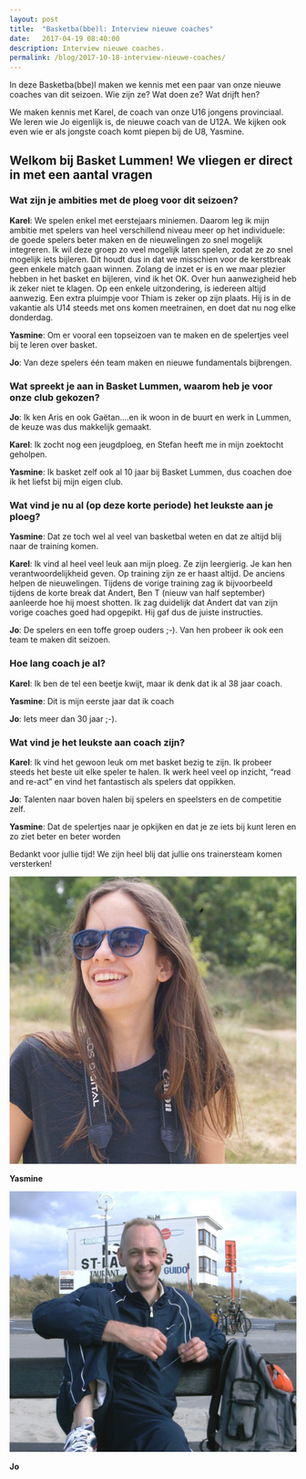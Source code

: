 ```yaml
---
layout: post
title:  "Basketba(bbe)l: Interview nieuwe coaches"
date:   2017-04-19 08:40:00
description: Interview nieuwe coaches.
permalink: /blog/2017-10-18-interview-nieuwe-coaches/
---
```



In deze Basketba(bbe)l maken we kennis met een paar van onze nieuwe coaches van dit seizoen. Wie zijn ze? Wat doen ze? Wat drijft hen?

We maken kennis met Karel, de coach van onze U16 jongens provinciaal. We leren wie Jo eigenlijk is, de nieuwe coach van de U12A. We kijken ook even wie er als jongste coach komt piepen bij de U8, Yasmine.

## Welkom bij Basket Lummen! We vliegen er direct in met een aantal vragen

### Wat zijn je ambities met de ploeg voor dit seizoen?

**Karel**: We spelen enkel met eerstejaars miniemen. Daarom leg ik mijn ambitie met spelers van heel verschillend niveau meer op het individuele: de goede spelers beter maken en de nieuwelingen zo snel mogelijk integreren. Ik wil deze groep zo veel mogelijk laten spelen, zodat ze zo snel mogelijk iets bijleren. Dit houdt dus in dat we misschien voor de kerstbreak geen enkele match gaan winnen. Zolang de inzet er is en we maar plezier hebben in het basket en bijleren, vind ik het OK.
Over hun aanwezigheid heb ik zeker niet te klagen. Op een enkele uitzondering, is iedereen altijd aanwezig. Een extra pluimpje voor Thiam is zeker op zijn plaats. Hij is in de vakantie als U14 steeds met ons komen meetrainen, en doet dat nu nog elke donderdag.

**Yasmine**: Om er vooral een topseizoen van te maken en de spelertjes veel bij te leren over basket.

**Jo**: Van deze spelers één team maken en nieuwe fundamentals bijbrengen.

### Wat spreekt je aan in Basket Lummen, waarom heb je voor onze club gekozen?

**Jo**: Ik ken Aris en ook Gaëtan....en ik woon in de buurt en werk in Lummen, de keuze was dus makkelijk gemaakt.

**Karel**: Ik zocht nog een jeugdploeg, en Stefan heeft me in mijn zoektocht geholpen.

**Yasmine**: Ik basket zelf ook al 10 jaar bij Basket Lummen, dus coachen doe ik het liefst bij mijn eigen club.

### Wat vind je nu al (op deze korte periode) het leukste aan je ploeg?

**Yasmine**: Dat ze toch wel al veel van basketbal weten en dat ze altijd blij naar de training komen.

**Karel**: Ik vind al heel veel leuk aan mijn ploeg. Ze zijn leergierig. Je kan hen verantwoordelijkheid geven. Op training zijn ze er haast altijd. De anciens helpen de nieuwelingen. Tijdens de vorige training zag ik bijvoorbeeld tijdens de korte break dat Andert, Ben T (nieuw van half september) aanleerde hoe hij moest shotten. Ik zag duidelijk dat Andert dat van zijn vorige coaches goed had opgepikt. Hij gaf dus de juiste instructies.

**Jo**: De spelers en een toffe groep ouders ;-). Van hen probeer ik ook een team te maken dit seizoen.

### Hoe lang coach je al?

**Karel**: Ik ben de tel een beetje kwijt, maar ik denk dat ik al 38 jaar coach.

**Yasmine**: Dit is mijn eerste jaar dat ik coach

**Jo**: Iets meer dan 30 jaar ;-).

### Wat vind je het leukste aan coach zijn?

**Karel**: Ik vind het gewoon leuk om met basket bezig te zijn. Ik probeer steeds het beste uit elke speler te halen. Ik werk heel veel op inzicht, “read and re-act” en vind het fantastisch als spelers dat oppikken.

**Jo**: Talenten naar boven halen bij spelers en speelsters en de competitie zelf.

**Yasmine**: Dat de spelertjes naar je opkijken en dat je ze iets bij kunt leren en zo ziet beter en beter worden

Bedankt voor jullie tijd! We zijn heel blij dat jullie ons trainersteam komen versterken!

![Yasmine](/blog/img/yasmine.jpg)

**Yasmine**

![Jo](/blog/img/jo.jpg)

**Jo**
